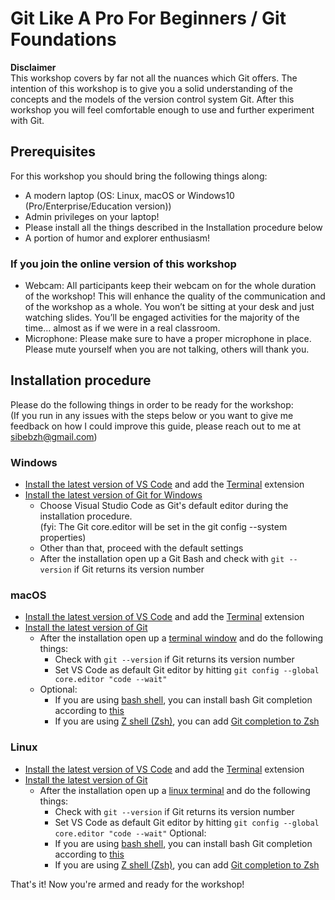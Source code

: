 # Git Like A Pro For Beginners / Git Foundations

**Disclaimer**  
This workshop covers by far not all the nuances which Git offers. The intention of this workshop is to
give you a solid understanding of the concepts and the models of the version control system Git. After this workshop
you will feel comfortable enough to use and further experiment with Git.

## Prerequisites
For this workshop you should bring the following things along:

- A modern laptop (OS: Linux, macOS or Windows10 (Pro/Enterprise/Education version))
- Admin privileges on your laptop!
- Please install all the things described in the Installation procedure below
- A portion of humor and explorer enthusiasm!

### If you join the online version of this workshop
- Webcam: All participants keep their webcam on for the whole duration of the workshop! This will enhance the quality of the communication and of the workshop as a whole. You won’t be sitting at your desk and just watching slides. You’ll be engaged activities for the majority of the time... almost as if we were in a real classroom.
- Microphone: Please make sure to have a proper microphone in place. Please mute yourself when you are not talking, others will thank you.

## Installation procedure
Please do the following things in order to be ready for the workshop:  
(If you run in any issues with the steps below or you want to give me feedback on how I could improve this guide, please reach out to me at sibebzh@gmail.com)

### Windows
- [Install the latest version of VS Code](https://code.visualstudio.com/Download) and add the [Terminal](https://marketplace.visualstudio.com/items?itemName=formulahendry.terminal) extension
- [Install the latest version of Git for Windows](https://gitforwindows.org)
  - Choose Visual Studio Code as Git's default editor during the installation procedure.  
    (fyi: The Git core.editor will be set in the git config --system properties)
  - Other than that, proceed with the default settings
  - After the installation open up a Git Bash and check with `git --version` if Git returns its version number

### macOS
- [Install the latest version of VS Code](https://code.visualstudio.com/Download) and add the [Terminal](https://marketplace.visualstudio.com/items?itemName=formulahendry.terminal) extension
- [Install the latest version of Git](https://gist.github.com/derhuerst/1b15ff4652a867391f03#file-mac-md)
  - After the installation open up a [terminal window](https://www.macworld.co.uk/how-to/mac-software/how-use-terminal-on-mac-3608274/) and do the following things:
    - Check with `git --version` if Git returns its version number
    - Set VS Code as default Git editor by hitting `git config --global core.editor "code --wait"`
  - Optional:
    - If you are using [bash shell](<https://en.wikipedia.org/wiki/Bash_(Unix_shell)>), you can install bash Git completion according to [this](https://github.com/bobthecow/git-flow-completion/wiki/Install-Bash-git-completion)
    - If you are using [Z shell (Zsh)](https://en.wikipedia.org/wiki/Z_shell), you can add [Git completion to Zsh](https://medium.com/@oliverspryn/adding-git-completion-to-zsh-60f3b0e7ffbc)

### Linux
- [Install the latest version of VS Code](https://code.visualstudio.com/Download) and add the [Terminal](https://marketplace.visualstudio.com/items?itemName=formulahendry.terminal) extension
- [Install the latest version of Git](https://gist.github.com/derhuerst/1b15ff4652a867391f03#installing-git-on-linux)
  - After the installation open up a [linux terminal](https://www.howtogeek.com/140679/beginner-geek-how-to-start-using-the-linux-terminal/) and do the following things:
    - Check with `git --version` if Git returns its version number
    - Set VS Code as default Git editor by hitting `git config --global core.editor "code --wait"`
      Optional:
    - If you are using [bash shell](<https://en.wikipedia.org/wiki/Bash_(Unix_shell)>), you can install bash Git completion according to [this](https://github.com/bobthecow/git-flow-completion/wiki/Install-Bash-git-completion)
    - If you are using [Z shell (Zsh)](https://en.wikipedia.org/wiki/Z_shell), you can add [Git completion to Zsh](https://medium.com/@oliverspryn/adding-git-completion-to-zsh-60f3b0e7ffbc)
    

That's it! Now you're armed and ready for the workshop!
